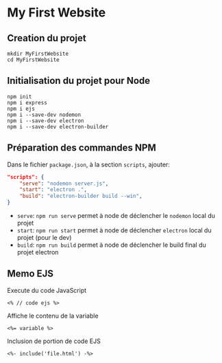 # My First Website

## Creation du projet

```shell
mkdir MyFirstWebsite
cd MyFirstWebsite
```

## Initialisation du projet pour Node

```shell
npm init
npm i express
npm i ejs
npm i --save-dev nodemon
npm i --save-dev electron
npm i --save-dev electron-builder
```

## Préparation des commandes NPM

Dans le fichier `package.json`, à la section `scripts`, ajouter:

```json
"scripts": {
    "serve": "nodemon server.js",
    "start": "electron .",
    "build": "electron-builder build --win",
}
```

- `serve`: `npm run serve` permet à node de déclencher le `nodemon` local du projet
- `start`: `npm run start` permet à node de déclencher `electron` local du projet (pour le dev)
- `build`: `npm run build` permet à node de déclencher le build final du projet electron

## Memo EJS

Execute du code JavaScript

```ejs
<% // code ejs %>
```

Affiche le contenu de la variable

```ejs
<%= variable %>
```

Inclusion de portion de code EJS

```ejs
<%- include('file.html') -%>
```
